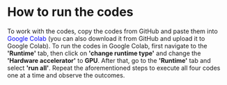 # How to run the codes

To work with the codes, copy the codes from GitHub and paste them into <font color = blue > Google Colab </font> (you can also download it from GitHub and upload it to Google Colab). To run the codes in Google Colab, first navigate to the **'Runtime'** tab, then click on **'change runtime type'** and change the **'Hardware accelerator'** to **GPU**. After that, go to the **'Runtime'** tab and select **'run all'**. Repeat the aforementioned steps to execute all four codes one at a time and observe the outcomes.

